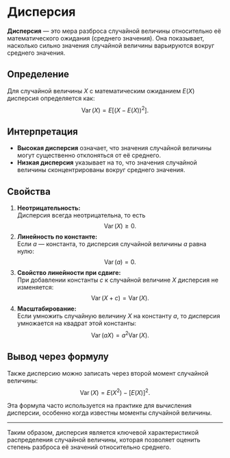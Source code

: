 
# Дисперсия

**Дисперсия** — это мера разброса случайной величины относительно её математического ожидания (среднего значения). Она показывает, насколько сильно значения случайной величины варьируются вокруг среднего значения.

## Определение

Для случайной величины $X$ с математическим ожиданием $E(X)$ дисперсия определяется как:
$$
\operatorname{Var}(X) = E\left[(X - E(X))^2\right].
$$

## Интерпретация

- **Высокая дисперсия** означает, что значения случайной величины могут существенно отклоняться от её среднего.
- **Низкая дисперсия** указывает на то, что значения случайной величины сконцентрированы вокруг среднего значения.

## Свойства

1. **Неотрицательность:**  
   Дисперсия всегда неотрицательна, то есть
   $$
   \operatorname{Var}(X) \ge 0.
   $$
2. **Линейность по константе:**  
   Если $a$ — константа, то дисперсия случайной величины $a$ равна нулю:
   $$
   \operatorname{Var}(a) = 0.
   $$
3. **Свойство линейности при сдвиге:**  
   При добавлении константы $c$ к случайной величине $X$ дисперсия не изменяется:
   $$
   \operatorname{Var}(X+c) = \operatorname{Var}(X).
   $$
4. **Масштабирование:**  
   Если умножить случайную величину $X$ на константу $a$, то дисперсия умножается на квадрат этой константы:
   $$
   \operatorname{Var}(aX) = a^2 \operatorname{Var}(X).
   $$

## Вывод через формулу

Также дисперсию можно записать через второй момент случайной величины:
$$
\operatorname{Var}(X) = E(X^2) - [E(X)]^2.
$$

Эта формула часто используется на практике для вычисления дисперсии, особенно когда известны моменты случайной величины.

---

Таким образом, дисперсия является ключевой характеристикой распределения случайной величины, которая позволяет оценить степень разброса её значений относительно среднего.  